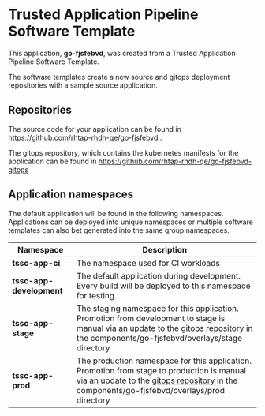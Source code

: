 # Trusted Application Pipeline Software Template

This application, **go-fjsfebvd**, was created from a Trusted Application Pipeline Software Template.

The software templates create a new source and gitops deployment repositories with a sample source application. 

## Repositories

The source code for your application can be found in [https://github.com/rhtap-rhdh-qe/go-fjsfebvd ](https://github.com/rhtap-rhdh-qe/go-fjsfebvd ).
 
The gitops repository, which contains the kubernetes manifests for the application can be found in 
[https://github.com/rhtap-rhdh-qe/go-fjsfebvd-gitops ](https://github.com/rhtap-rhdh-qe/go-fjsfebvd-gitops ) 

## Application namespaces 

The default application will be found in the following namespaces. Applications can be deployed into unique namespaces or multiple software templates can also bet generated into the same group namespaces.  

|  Namespace   |  Description   |  
| -------- | -------- |
| **tssc-app-ci** | The namespace used for CI workloads |
| **tssc-app-development** | The default application during development. Every build will be deployed to this namespace for testing. |
| **tssc-app-stage** | The staging namespace for this application. Promotion from development to stage is manual via an update to the [gitops repository](https://github.com/rhtap-rhdh-qe/go-fjsfebvd-gitops ) in the components/go-fjsfebvd/overlays/stage directory |
| **tssc-app-prod** | The production namespace for this application. Promotion from stage to production is manual via an update to the [gitops repository](https://github.com/rhtap-rhdh-qe/go-fjsfebvd-gitops ) in the components/go-fjsfebvd/overlays/prod directory |